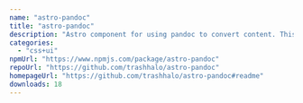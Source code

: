 ```yaml
---
name: "astro-pandoc"
title: "astro-pandoc"
description: "Astro component for using pandoc to convert content. This allows you to embed any format pandoc supports.  - Supported formats https://pandoc.org/MANUAL.html#general-options - [Demo](https://github.com/trashhalo/astro-pandoc/blob/main/src/components/Demo."
categories:
  - "css+ui"
npmUrl: "https://www.npmjs.com/package/astro-pandoc"
repoUrl: "https://github.com/trashhalo/astro-pandoc"
homepageUrl: "https://github.com/trashhalo/astro-pandoc#readme"
downloads: 18
---
```

